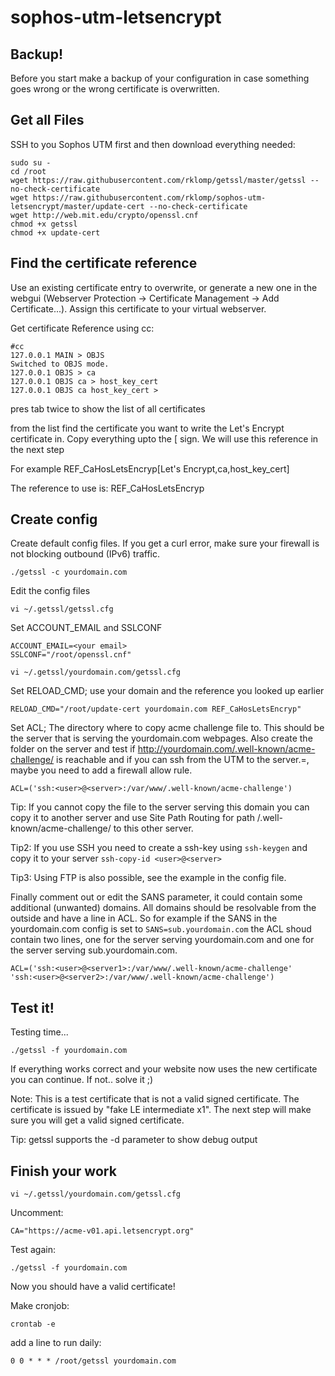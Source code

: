 # sophos-utm-letsencrypt

## Backup!
Before you start make a backup of your configuration in case something goes wrong or the wrong certificate is overwritten.


## Get all Files

SSH to you Sophos UTM first and then download everything needed:

```
sudo su -
cd /root
wget https://raw.githubusercontent.com/rklomp/getssl/master/getssl --no-check-certificate
wget https://raw.githubusercontent.com/rklomp/sophos-utm-letsencrypt/master/update-cert --no-check-certificate
wget http://web.mit.edu/crypto/openssl.cnf
chmod +x getssl
chmod +x update-cert
```

## Find the certificate reference

Use an existing certificate entry to overwrite, or generate a new one in the webgui (Webserver Protection -> Certificate Management -> Add Certificate...). Assign this certificate to your virtual webserver.

Get certificate Reference using cc:

```
#cc
127.0.0.1 MAIN > OBJS
Switched to OBJS mode.
127.0.0.1 OBJS > ca
127.0.0.1 OBJS ca > host_key_cert
127.0.0.1 OBJS ca host_key_cert >
```

pres tab twice to show the list of all certificates

from the list find the certificate you want to write the Let's Encrypt certificate in.
Copy everything upto the [ sign. We will use this reference in the next step

For example
REF_CaHosLetsEncryp[Let's Encrypt,ca,host_key_cert] 

The reference to use is: REF_CaHosLetsEncryp

## Create config

Create default config files. If you get a curl error, make sure your firewall is not blocking outbound (IPv6) traffic.

`./getssl -c yourdomain.com`

Edit the config files

`vi ~/.getssl/getssl.cfg`

Set ACCOUNT_EMAIL and SSLCONF
```
ACCOUNT_EMAIL=<your email>
SSLCONF="/root/openssl.cnf"
```

`vi ~/.getssl/yourdomain.com/getssl.cfg`

Set RELOAD_CMD; use your domain and the reference you looked up earlier

`RELOAD_CMD="/root/update-cert yourdomain.com REF_CaHosLetsEncryp"`


Set ACL; The directory where to copy acme challenge file to. This should be the server that is serving the yourdomain.com webpages. Also create the folder on the server and test if http://yourdomain.com/.well-known/acme-challenge/ is reachable and if you can ssh from the UTM to the server.=, maybe you need to add a firewall allow rule.

`ACL=('ssh:<user>@<server>:/var/www/.well-known/acme-challenge')`

Tip: If you cannot copy the file to the server serving this domain you can copy it to another server and use Site Path Routing for path /.well-known/acme-challenge/ to this other server.

Tip2: If you use SSH you need to create a ssh-key using `ssh-keygen` and copy it to your server `ssh-copy-id <user>@<server>`

Tip3: Using FTP is also possible, see the example in the config file.


Finally comment out or edit the SANS parameter, it could contain some additional (unwanted) domains. All domains should be resolvable from the outside and have a line in ACL. So for example if the SANS in the yourdomain.com config is set to `SANS=sub.yourdomain.com` the ACL shoud contain two lines, one for the server serving yourdomain.com and one for the server serving sub.yourdomain.com.

```
ACL=('ssh:<user>@<server1>:/var/www/.well-known/acme-challenge'
'ssh:<user>@<server2>:/var/www/.well-known/acme-challenge')
```


## Test it!
Testing time...

`./getssl -f yourdomain.com`

If everything works correct and your website now uses the new certificate you can continue. If not.. solve it ;)

Note: This is a test certificate that is not a valid signed certificate. The certificate is issued by "fake LE intermediate x1". The next step will make sure you will get a valid signed certificate.

Tip: getssl supports the -d parameter to show debug output

## Finish your work

`vi ~/.getssl/yourdomain.com/getssl.cfg`

Uncomment:

`CA="https://acme-v01.api.letsencrypt.org"`

Test again:

`./getssl -f yourdomain.com`

Now you should have a valid certificate!

Make cronjob:

`crontab -e`

add a line to run daily:

`0 0 * * * /root/getssl yourdomain.com`

